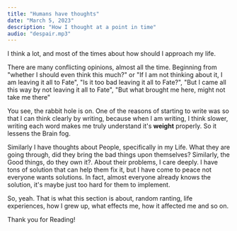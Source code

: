 ```yaml
---
title: "Humans have thoughts"
date: "March 5, 2023"
description: "How I thought at a point in time"
audio: "despair.mp3"
---
```


I think a lot, and most of the times about how should I approach my life.

There are many conflicting opinions, almost all the time. Beginning from "whether I should even think this much?" or "If I am not thinking about it, I am leaving it all to Fate", "Is it too bad leaving it all to Fate?", "But I came all this way by not leaving it all to Fate", "But what brought me here, might not take me there"

You see, the rabbit hole is on. One of the reasons of starting to write was so that I can think clearly by writing, because when I am writing, I think slower, writing each word makes me truly understand it's **weight** properly. So it lessens the Brain fog.

Similarly I have thoughts about People, specifically in my Life. What they are going through, did they bring the bad things upon themselves? Similarly, the Good things, do they own it?. About their problems, I care deeply. I have tons of solution that can help them fix it, but I have come to peace not everyone wants solutions. In fact, almost everyone already knows the solution, it's maybe just too hard for them to implement.

So, yeah. That is what this section is about, random ranting, life experiences, how I grew up, what effects me, how it affected me and so on.

Thank you for Reading!
